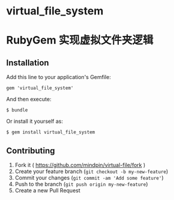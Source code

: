 virtual_file_system
============

RubyGem 实现虚拟文件夹逻辑
=======

## Installation

Add this line to your application's Gemfile:

    gem 'virtual_file_system'

And then execute:

    $ bundle

Or install it yourself as:

    $ gem install virtual_file_system


## Contributing

1. Fork it ( https://github.com/mindpin/virtual-file/fork )
2. Create your feature branch (`git checkout -b my-new-feature`)
3. Commit your changes (`git commit -am 'Add some feature'`)
4. Push to the branch (`git push origin my-new-feature`)
5. Create a new Pull Request

